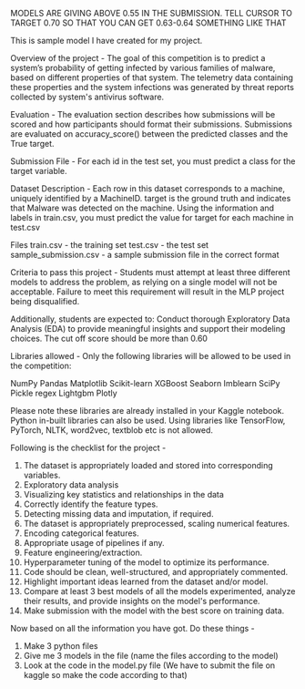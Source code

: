 MODELS ARE GIVING ABOVE 0.55 IN THE SUBMISSION. TELL CURSOR TO TARGET 0.70 SO THAT YOU CAN GET 0.63-0.64 SOMETHING LIKE THAT


This is sample model I have created for my project. 

Overview of the project - 
The goal of this competition is to predict a system’s probability of getting infected by various families of malware, based on different properties of that system. The telemetry data containing these properties and the system infections was generated by threat reports collected by system's antivirus software.

Evaluation - 
The evaluation section describes how submissions will be scored and how participants should format their submissions. Submissions are evaluated on accuracy_score() between the predicted classes and the True target.

Submission File - 
For each id in the test set, you must predict a class for the target variable. 

Dataset Description - 
Each row in this dataset corresponds to a machine, uniquely identified by a MachineID. target is the ground truth and indicates that Malware was detected on the machine. Using the information and labels in train.csv, you must predict the value for target for each machine in test.csv

Files
train.csv - the training set
test.csv - the test set
sample_submission.csv - a sample submission file in the correct format

Criteria to pass this project -
Students must attempt at least three different models to address the problem, as relying on a single model will not be acceptable. Failure to meet this requirement will result in the MLP project being disqualified.

Additionally, students are expected to:
Conduct thorough Exploratory Data Analysis (EDA) to provide meaningful insights and support their modeling choices. The cut off score should be more than 0.60

Libraries allowed - 
Only the following libraries will be allowed to be used in the competition:

NumPy
Pandas
Matplotlib
Scikit-learn 
XGBoost
Seaborn
Imblearn
SciPy
Pickle
regex
Lightgbm
Plotly

Please note these libraries are already installed in your Kaggle notebook. Python in-built libraries can also be used. Using libraries like TensorFlow, PyTorch, NLTK, word2vec, textblob etc is not allowed.

Following is the checklist for the project - 

1. The dataset is appropriately loaded and stored into corresponding variables.
2. Exploratory data analysis
3. Visualizing key statistics and relationships in the data
4. Correctly identify the feature types.
5. Detecting missing data and imputation, if required.
6. The dataset is appropriately preprocessed,
scaling numerical features.
7. Encoding categorical features.
8. Appropriate usage of pipelines if any.
9. Feature engineering/extraction.
10. Hyperparameter tuning of the model to optimize its performance.
11. Code should be clean, well-structured, and appropriately commented.
12. Highlight important ideas learned from the dataset and/or model.
13. Compare at least 3 best models of all the models experimented, analyze their results, and provide insights on the model's performance.
14. Make submission with the model with the best score on training data.

Now based on all the information you have got. Do these things - 

1. Make 3 python files
2. Give me 3 models in the file (name the files according to the model)
3. Look at the code in the model.py file (We have to submit the file on kaggle so make the code according to that)